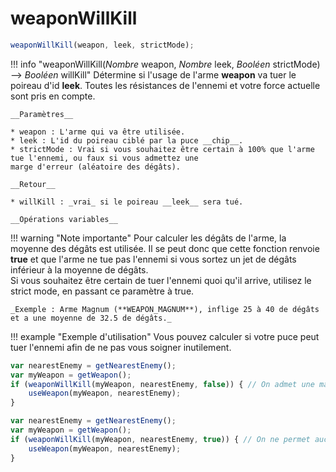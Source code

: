 # weaponWillKill
```js
weaponWillKill(weapon, leek, strictMode);
```
!!! info "weaponWillKill(_Nombre_ weapon, _Nombre_ leek, _Booléen_ strictMode) --> _Booléen_ willKill"
    Détermine si l'usage de l'arme __weapon__ va tuer le poireau d'id __leek__. Toutes les résistances de l'ennemi et 
    votre force actuelle sont pris en compte.
    
    __Paramètres__
    
    * weapon : L'arme qui va être utilisée.
    * leek : L'id du poireau ciblé par la puce __chip__.
    * strictMode : Vrai si vous souhaitez être certain à 100% que l'arme tue l'ennemi, ou faux si vous admettez une
    marge d'erreur (aléatoire des dégâts).
    
    __Retour__
    
    * willKill : _vrai_ si le poireau __leek__ sera tué.
    
    __Opérations variables__
    
!!! warning "Note importante"
    Pour calculer les dégâts de l'arme, la moyenne des dégâts est utilisée. Il se peut donc que cette fonction renvoie
    **true** et que l'arme ne tue pas l'ennemi si vous sortez un jet de dégâts inférieur à la moyenne de dégâts.  
    Si vous souhaitez être certain de tuer l'ennemi quoi qu'il arrive, utilisez le strict mode, en passant ce paramètre
    à true.
    
    _Exemple : Arme Magnum (**WEAPON_MAGNUM**), inflige 25 à 40 de dégâts et a une moyenne de 32.5 de dégâts._

!!! example "Exemple d'utilisation"
    Vous pouvez calculer si votre puce peut tuer l'ennemi afin de ne pas vous soigner inutilement.
    
```js
var nearestEnemy = getNearestEnemy();
var myWeapon = getWeapon();
if (weaponWillKill(myWeapon, nearestEnemy, false)) { // On admet une marge d'erreur liée à l'aléatoire des dégâts.
    useWeapon(myWeapon, nearestEnemy);
}
```

```js
var nearestEnemy = getNearestEnemy();
var myWeapon = getWeapon();
if (weaponWillKill(myWeapon, nearestEnemy, true)) { // On ne permet aucune erreur possible quant au résultat.
    useWeapon(myWeapon, nearestEnemy);
}
```



